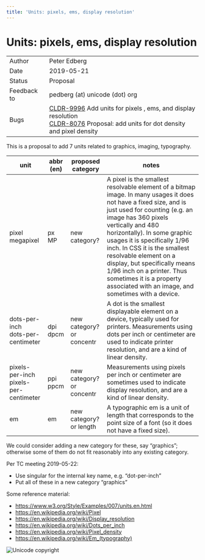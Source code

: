```yaml
---
title: 'Units: pixels, ems, display resolution'
---
```


# Units: pixels, ems, display resolution

|  |  |
|---|---|
| Author | Peter Edberg |
| Date | 2019-05-21 |
| Status | Proposal |
| Feedback to | pedberg (at) unicode (dot) org |
| Bugs | [CLDR-9996](https://unicode-org.atlassian.net/browse/CLDR-9996) Add units for  pixels , ems, and display resolution<br /> [CLDR-8076](https://unicode-org.atlassian.net/browse/CLDR-8076#icft=CLDR-8076) Proposal: add units for dot density and pixel density |

This is a proposal to add 7 units related to graphics, imaging, typography.

| unit | abbr (en) | proposed category | notes |
|---|---|---|---|
| pixel<br /> megapixel | px<br /> MP | new category? | A pixel is the smallest resolvable element of a bitmap image. In many usages it does not have a fixed size, and is just used for counting (e.g. an image has 360 pixels vertically and 480 horizontally). In some graphic usages it is specifically 1/96 inch. In CSS it is the smallest resolvable element on a display, but specifically means 1/96 inch on a printer. Thus sometimes it is a property associated with an image, and sometimes with a device. |
| dots-per-inch<br /> dots-per-centimeter | dpi<br /> dpcm | new category?<br /> or concentr | A dot is the smallest displayable element on a device, typically used for printers. Measurements using dots per inch or centimeter are used to indicate printer resolution, and are a kind of linear density. |
| pixels-per-inch<br /> pixels-per-centimeter | ppi<br /> ppcm | new category?<br /> or concentr | Measurements using pixels per inch or centimeter are sometimes used to indicate display resolution, and are a kind of linear density. |
| em | em | new category? or length | A typographic em is a unit of length that corresponds to the point size of a font (so it does not have a fixed size). |

We could consider adding a new category for these, say “graphics”; otherwise some of them do not fit reasonably into any existing category.

Per TC meeting 2019-05-22:

- Use singular for the internal key name, e.g. “dot-per-inch”
- Put all of these in a new category “graphics”

Some reference material:

- https://www.w3.org/Style/Examples/007/units.en.html
- https://en.wikipedia.org/wiki/Pixel
- https://en.wikipedia.org/wiki/Display_resolution
- https://en.wikipedia.org/wiki/Dots_per_inch
- https://en.wikipedia.org/wiki/Pixel_density
- https://en.wikipedia.org/wiki/Em_(typography)

![Unicode copyright](https://www.unicode.org/img/hb_notice.gif)
